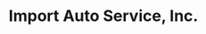 ---
title: "Import Auto Service, Inc."
url: /alexandria/import-auto-service-inc/
shop: Autowerkstatt
---